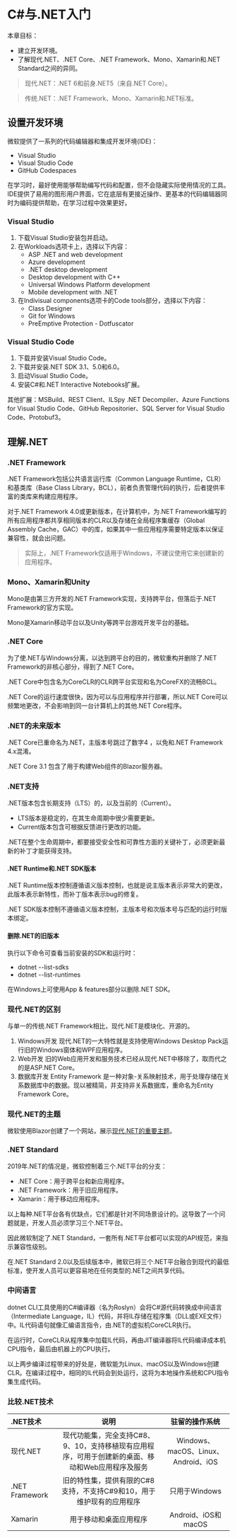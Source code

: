 # C#与.NET入门

本章目标：

- 建立开发环境。
- 了解现代.NET、.NET Core、.NET Framework、Mono、Xamarin和.NET Standard之间的异同。

> 现代.NET：.NET 6和前身.NET5（来自.NET Core）。

> 传统.NET：.NET Framework、Mono、Xamarin和.NET标准。

## 设置开发环境

微软提供了一系列的代码编辑器和集成开发环境(IDE)：

- Visual Studio
- Visual Studio Code
- GitHub Codespaces

在学习时，最好使用能够帮助编写代码和配置，但不会隐藏实际使用情况的工具。IDE提供了易用的图形用户界面，它在底层有更接近操作、更基本的代码编辑器同时为编码提供帮助，在学习过程中效果更好。

### Visual Studio

1. 下载Visual Studio安装包并启动。
2. 在Workloads选项卡上，选择以下内容：
    - ASP .NET and web development
    - Azure development
    - .NET desktop development
    - Desktop development with C++
    - Universal Windows Platform development
    - Mobile development with .NET
3. 在Indivisual components选项卡的Code tools部分，选择以下内容：
    - Class Designer
    - Git for Windows
    - PreEmptive Protection - Dotfuscator

### Visual Studio Code

1. 下载并安装Visual Studio Code。
2. 下载并安装.NET SDK 3.1、5.0和6.0。
3. 启动Visual Studio Code。
4. 安装C#和.NET Interactive Notebooks扩展。

其他扩展：MSBuild、REST Client、ILSpy .NET Decompiler、Azure Functions for Visual Studio Code、GitHub Repositorier、SQL Server for Visual Studio Code、Protobuf3。

## 理解.NET

### .NET Framework

.NET Framework包括公共语言运行库（Common Language Runtime，CLR）和基类库（Base Class Library，BCL），前者负责管理代码的执行，后者提供丰富的类库来构建应用程序。

对于.NET Framework 4.0或更新版本，在计算机中，为.NET Framework编写的所有应用程序都共享相同版本的CLR以及存储在全局程序集缓存（Global Assembly Cache，GAC）中的库，如果其中一些应用程序需要特定版本以保证兼容性，就会出问题。

> 实际上，.NET Framework仅适用于Windows，不建议使用它来创建新的应用程序。

### Mono、Xamarin和Unity

Mono是由第三方开发的.NET Framework实现，支持跨平台，但落后于.NET Framework的官方实现。

Mono是Xamarin移动平台以及Unity等跨平台游戏开发平台的基础。

### .NET Core

为了使.NET与Windows分离，以达到跨平台的目的，微软重构并删除了.NET Framework的非核心部分，得到了.NET Core。

.NET Core中包含名为CoreCLR的CLR跨平台实现和名为CoreFX的流畅BCL。

.NET Core的运行速度很快，因为可以与应用程序并行部署，所以.NET Core可以频繁地更改，不会影响到同一台计算机上的其他.NET Core程序。

### .NET的未来版本

.NET Core已重命名为.NET，主版本号跳过了数字4 ，以免和.NET Framework 4.x混淆。

.NET Core 3.1 包含了用于构建Web组件的Blazor服务器。

### .NET支持

.NET版本包含长期支持（LTS）的，以及当前的（Current）。

- LTS版本是稳定的，在其生命周期中很少需要更新。
- Current版本包含可根据反馈进行更改的功能。

.NET在整个生命周期中，都要接受安全性和可靠性方面的关键补丁，必须更新最新的补丁才能获得支持。

#### .NET Runtime和.NET SDK版本

.NET Runtime版本控制遵循语义版本控制，也就是说主版本表示非常大的更改，此版本表示新特性，而补丁版本表示bug的修复。

.NET SDK版本控制不遵循语义版本控制，主版本号和次版本号与匹配的运行时版本绑定。

#### 删除.NET的旧版本

执行以下命令可查看当前安装的SDK和运行时：

- dotnet --list-sdks
- dotnet --list-runtimes

在Windows上可使用App & features部分以删除.NET SDK。

### 现代.NET的区别

与单一的传统.NET Framework相比，现代.NET是模块化、开源的。

1. Windows开发
	  现代.NET的一大特性就是支持使用Windows Desktop Pack运行旧的Windows窗体和WPF应用程序。
2. Web开发
	  旧的Web应用开发和服务技术已经从现代.NET中移除了，取而代之的是ASP.NET Core。
3. 数据库开发
	  Entity Framework 是一种对象-关系映射技术，用于处理存储在关系数据库中的数据。现以被精简，并支持非关系数据库，重命名为Entity Framework Core。

### 现代.NET的主题

微软使用Blazor创建了一个网站，展示[现代.NET的重要主题](https://themesof.net)。

### .NET Standard

2019年.NET的情况是，微软控制着三个.NET平台的分支：

- .NET Core：用于跨平台和新应用程序。
- .NET Framework：用于旧应用程序。
- Xamarin：用于移动应用程序。

以上每种.NET平台各有优缺点，它们都是针对不同场景设计的。这导致了一个问题就是，开发人员必须学习三个.NET平台。

因此微软制定了.NET Standard，一套所有.NET平台都可以实现的API规范，来指示兼容性级别。

在.NET Standard 2.0以及后续版本中，微软已将三个.NET平台融合到现代的最低标准，使开发人员可以更容易地在任何类型的.NET之间共享代码。

### 中间语言

dotnet CLI工具使用的C#编译器（名为Roslyn）会将C#源代码转换成中间语言（Intermediate Language，IL）代码，并将IL存储在程序集（DLL或EXE文件）中。IL代码语句就像汇编语言指令，由.NET的虚拟机CoreCLR执行。

在运行时，CoreCLR从程序集中加载IL代码，再由JIT编译器将IL代码编译成本机CPU指令，最后由机器上的CPU执行。

以上两步编译过程带来的好处是，微软能为Linux、macOS以及Windows创建CLR。在编译过程中，相同的IL代码会到处运行，这将为本地操作系统和CPU指令集生成代码。

### 比较.NET技术

| .NET技术 | 说明 | 驻留的操作系统 |
| :------- | :----: | :-----------: |
| 现代.NET | 现代功能集，完全支持C#8、9、10，支持移植现有应用程序，可用于创建新的桌面、移动和Web应用程序及服务 | Windows、macOS、Linux、Android、iOS |
| .NET Framework | 旧的特性集，提供有限的C#8支持，不支持C#9和10，用于维护现有的应用程序 | 只用于Windows |
| Xamarin | 用于移动和桌面应用程序 | Android、iOS和macOS |


